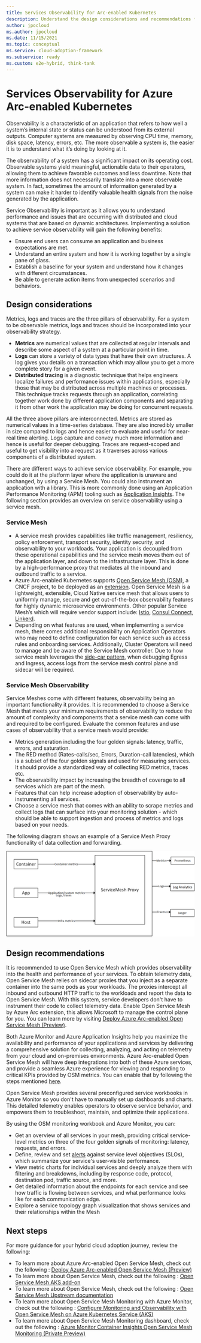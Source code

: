 ```yaml
---
title: Services Observability for Arc-enabled Kubernetes
description: Understand the design considerations and recommendations for Services Observability on Azure Arc-enabled Kubernetes.
author: jpocloud
ms.author: jpocloud
ms.date: 11/15/2021
ms.topic: conceptual
ms.service: cloud-adoption-framework
ms.subservice: ready
ms.custom: e2e-hybrid, think-tank
---
```


# Services Observability for Azure Arc-enabled Kubernetes

Observability is a characteristic of an application that refers to how well a system’s internal state or status can be understood from its external outputs. Computer systems are measured by observing CPU time, memory, disk space, latency, errors, etc. The more observable a system is, the easier it is to understand what it’s doing by looking at it.

The observability of a system has a significant impact on its operating cost. Observable systems yield meaningful, actionable data to their operators, allowing them to achieve favorable outcomes and less downtime. Note that more information does not necessarily translate into a more observable system. In fact, sometimes the amount of information generated by a system can make it harder to identify valuable health signals from the noise generated by the application.

Service Observability is important as it allows you to understand performance and issues that are occurring with distributed and cloud systems that are based on dynamic architectures. Implementing a solution to achieve service observability will gain the following benefits:

- Ensure end users can consume an application and business expectations are met. 
- Understand an entire system and how it is working together by a single pane of glass.
- Establish a baseline for your system and understand how it changes with different circumstances.
- Be able to generate action items from unexpected scenarios and behaviors.

## Design considerations

Metrics, logs and traces are the three pillars of observability. For a system to be observable metrics, logs and traces should be incorporated into your observability strategy.

- **Metrics** are numerical values that are collected at regular intervals and describe some aspect of a system at a particular point in time.
- **Logs** can store a variety of data types that have their own structures. A log gives you details on a transaction which may allow you to get a more complete story for a given event.
- **Distributed tracing** is a diagnostic technique that helps engineers localize failures and performance issues within applications, especially those that may be distributed across multiple machines or processes. This technique tracks requests through an application, correlating together work done by different application components and separating it from other work the application may be doing for concurrent requests.

All the three above pillars are interconnected. Metrics are stored as numerical values in a time-series database. They are also incredibly smaller in size compared to logs and hence easier to evaluate and useful for near-real time alerting. Logs capture and convey much more information and hence is useful for deeper debugging. Traces are request-scoped and useful to get visibility into a request as it traverses across various components of a distributed system.

There are different ways to achieve service observability. For example, you could do it at the platform layer where the application is unaware and unchanged, by using a Service Mesh. You could also instrument an application with a library. This is more commonly done using an Application Performance Monitoring (APM) tooling such as [Application Insights](https://docs.microsoft.com/en-us/azure/azure-monitor/app/app-insights-overview). The following section provides an overview on service observability using a service mesh.

### Service Mesh

- A service mesh provides capabilities like traffic management, resiliency, policy enforcement, transport security, identity security, and observability to your workloads. Your application is decoupled from these operational capabilities and the service mesh moves them out of the application layer, and down to the infrastructure layer. This is done by a high-performance proxy that mediates all the inbound and outbound traffic to a service.
- Azure Arc-enabled Kubernetes supports [Open Service Mesh (OSM)]( https://openservicemesh.io/), a CNCF project, to be deployed as an [extension](/azure/azure-arc/kubernetes/tutorial-arc-enabled-open-service-mesh). Open Service Mesh is a lightweight, extensible, Cloud Native service mesh that allows users to uniformly manage, secure and get out-of-the-box observability features for highly dynamic microservice environments. Other popular Service Mesh’s which will require vendor support include: [Istio](https://istio.io/), [Consul Connect](https://www.hashicorp.com/products/consul/multi-platform-service-mesh/), [Linkerd](https://linkerd.io/2.11/overview/).
- Depending on what features are used, when implementing a service mesh, there comes additional responsibility on Application Operators who may need to define configuration for each service such as access rules and onboarding services. Additionally, Cluster Operators will need to manage and be aware of the Service Mesh controller. Due to how service mesh leverages the [side-car pattern](/azure/architecture/patterns/sidecar), when debugging Egress and Ingress, access logs from the service mesh control plane and sidecar will be required.

### Service Mesh Observability

Service Meshes come with different features, observability being an important functionality it provides. It is recommended to choose a Service Mesh that meets your minimum requirements of observability to reduce the amount of complexity and components that a service mesh can come with and required to be configured. Evaluate the common features and use cases of observability that a service mesh would provide:

- Metrics generation including the four golden signals: latency, traffic, errors, and saturation.
- The RED method (Rates-calls/sec, Errors, Duration-call latencies), which is a subset of the four golden signals and used for measuring services. It should provide a standardized way of collecting RED metrics, traces etc.
- The observability impact by increasing the breadth of coverage to all services which are part of the mesh.
- Features that can help increase adoption of observability by auto-instrumenting all services.
- Choose a service mesh that comes with an ability to scrape metrics and collect logs that can surface into your monitoring solution - which should be able to support ingestion and process of metrics and logs based on your needs.

The following diagram shows an example of a Service Mesh Proxy functionality of data collection and forwarding.

 ![Example observability with a Service Mesh Proxy](../../_images/eslz-svc-obs.png)

## Design recommendations

It is recommended to use Open Service Mesh which provides observability into the health and performance of your services. To obtain telemetry data, Open Service Mesh relies on sidecar proxies that you inject as a separate container into the same pods as your workloads. The proxies intercept all inbound and outbound HTTP traffic to the workloads and report the data to Open Service Mesh. With this system, service developers don't have to instrument their code to collect telemetry data. Enable Open Service Mesh by Azure Arc extension, this allows Microsoft to manage the control plane for you. You can learn more by visiting [Deploy Azure Arc-enabled Open Service Mesh (Preview)](/azure/azure-arc/kubernetes/tutorial-arc-enabled-open-service-mesh).

Both Azure Monitor and Azure Application Insights help you maximize the availability and performance of your applications and services by delivering a comprehensive solution for collecting, analyzing, and acting on telemetry from your cloud and on-premises environments. Azure Arc-enabled Open Service Mesh will have deep integrations into both of these Azure services, and provide a seamless Azure experience for viewing and responding to critical KPIs provided by OSM metrics. You can enable that by following the steps mentioned [here](https://docs.microsoft.com/en-us/azure/azure-arc/kubernetes/tutorial-arc-enabled-open-service-mesh#monitoring-application-using-azure-monitor-and-applications-insights).

Open Service Mesh provides several preconfigured service workbooks in Azure Monitor so you don't have to manually set up dashboards and charts. This detailed telemetry enables operators to observe service behavior, and empowers them to troubleshoot, maintain, and optimize their applications.

By using the OSM monitoring workbook and Azure Monitor, you can:

- Get an overview of all services in your mesh, providing critical service-level metrics on three of the four golden signals of monitoring: latency, requests, and errors.
- Define, review and set [alerts](https://docs.microsoft.com/en-us/azure/azure-monitor/alerts/alerts-overview) against service level objectives (SLOs), which summarize your service's user-visible performance.
- View metric charts for individual services and deeply analyze them with filtering and breakdowns, including by response code, protocol, destination pod, traffic source, and more.
- Get detailed information about the endpoints for each service and see how traffic is flowing between services, and what performance looks like for each communication edge.
- Explore a service topology graph visualization that shows services and their relationships within the Mesh

## Next steps

For more guidance for your hybrid cloud adoption journey,  review the following:

- To learn more about Azure Arc-enabled Open Service Mesh, check out the following : [Deploy Azure Arc-enabled Open Service Mesh (Preview)](/azure/azure-arc/kubernetes/tutorial-arc-enabled-open-service-mesh)
- To learn more about Open Service Mesh, check out the following : [Open Service Mesh AKS add-on](/azure/aks/open-service-mesh-about)
- To learn more about Open Service Mesh, check out the following : [Open Service Mesh Upstream documentation](https://release-v0-11.docs.openservicemesh.io/)
- To learn more about Open Service Mesh Monitoring with Azure Monitor, check out the following : [Configure Monitoring and Observability with Open Service Mesh on Azure Kubernetes Service (AKS)](/azure/aks/open-service-mesh-azure-monitor)
- To learn more about Open Service Mesh Monitoring dashboard, check out the following : [Azure Monitor Container Insights Open Service Mesh Monitoring (Private Preview)](https://github.com/microsoft/Docker-Provider/blob/ci_dev/Documentation/OSMPrivatePreview/ReadMe.md#how-to-consume-osm-monitoring-dashboard) 
